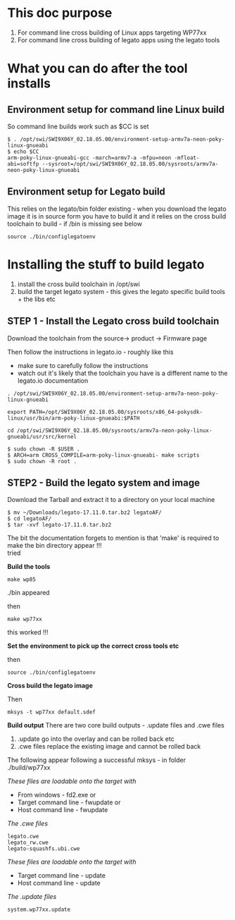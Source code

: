 # This doc purpose
1. For command line cross building of Linux apps targeting WP77xx
1. For command line cross building of legato apps using the legato tools

# What you can do after the tool installs

## Environment setup for command line Linux build
So command line builds work such as $CC is set

```
$ . /opt/swi/SWI9X06Y_02.18.05.00/environment-setup-armv7a-neon-poky-linux-gnueabi
$ echo $CC
arm-poky-linux-gnueabi-gcc -march=armv7-a -mfpu=neon -mfloat-abi=softfp --sysroot=/opt/swi/SWI9X06Y_02.18.05.00/sysroots/armv7a-neon-poky-linux-gnueabi
```

## Environment setup for Legato build
This relies on the legato/bin folder existing - when you download the legato image it is in source form you have to build it and it relies on the cross build toolchain to build - if /bin is missing see below 

```
source ./bin/configlegatoenv
```

# Installing the stuff to build legato
1. install the cross build toolchain in /opt/swi
2. build the target legato system - this gives the legato specific build tools + the libs etc 

## STEP 1 - Install the Legato cross build toolchain

Download the toolchain from the source->  product -> Firmware page

Then follow the instructions in legato.io - roughly like this 
* make sure to carefully follow the instructions
* watch out it's likely that the toolchain you have is a different name to the legato.io documentation

```
. /opt/swi/SWI9X06Y_02.18.05.00/environment-setup-armv7a-neon-poky-linux-gnueabi

export PATH=/opt/SWI9X06Y_02.18.05.00/sysroots/x86_64-pokysdk-linux/usr/bin/arm-poky-linux-gnueabi:$PATH

cd /opt/swi/SWI9X06Y_02.18.05.00/sysroots/armv7a-neon-poky-linux-gnueabi/usr/src/kernel
```


```
$ sudo chown -R $USER .
$ ARCH=arm CROSS_COMPILE=arm-poky-linux-gnueabi- make scripts
$ sudo chown -R root .
```


## STEP2 - Build the legato system and image
Download the Tarball and extract it to a directory on your local machine
```
$ mv ~/Downloads/legato-17.11.0.tar.bz2 legatoAF/
$ cd legatoAF/
$ tar -xvf legato-17.11.0.tar.bz2
```
The bit the documentation forgets to mention is that 'make' is required to make the bin directory appear !!!  
tried 

**Build the tools**  
```
make wp85
```
./bin appeared

then
```
make wp77xx
```
this worked   !!!

**Set the environment to pick up the correct cross tools etc** 

then
```
source ./bin/configlegatoenv
```
**Cross build the legato image**  
   
Then
```
mksys -t wp77xx default.sdef
```

**Build output**
There are two core build outputs - .update files and .cwe files  
1. .update go into the overlay and can be rolled back etc
1. .cwe files replace the existing image and cannot be rolled back

The following appear following a successful mksys - in folder ./build/wp77xx  

*These files are loadable onto the target with*  

* From windows - fd2.exe or   
* Target command line - fwupdate or  
* Host command line - fwupdate  

*The .cwe files*  
```
legato.cwe
legato_rw.cwe
legato-squashfs.ubi.cwe
```

*These files are loadable onto the target with*  
* Target command line - update  
* Host command line - update  
  
*The .update files*  
```
system.wp77xx.update
```



